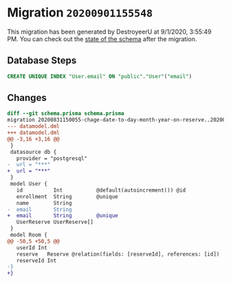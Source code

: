 # Migration `20200901155548`

This migration has been generated by DestroyeerU at 9/1/2020, 3:55:49 PM.
You can check out the [state of the schema](./schema.prisma) after the migration.

## Database Steps

```sql
CREATE UNIQUE INDEX "User.email" ON "public"."User"("email")
```

## Changes

```diff
diff --git schema.prisma schema.prisma
migration 20200831150055-chage-date-to-day-month-year-on-reserve..20200901155548
--- datamodel.dml
+++ datamodel.dml
@@ -3,16 +3,16 @@
 }
 datasource db {
   provider = "postgresql"
-  url = "***"
+  url = "***"
 }
 model User {
   id          Int           @default(autoincrement()) @id
   enrollment  String        @unique
   name        String
-  email       String
+  email       String        @unique
   UserReserve UserReserve[]
 }
 model Room {
@@ -50,5 +50,5 @@
   userId Int
   reserve   Reserve @relation(fields: [reserveId], references: [id])
   reserveId Int
-}
+}
```


